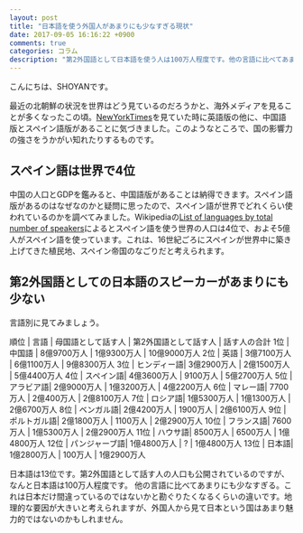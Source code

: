 ```yaml
---
layout: post
title: "日本語を使う外国人があまりにも少なすぎる現状"
date: 2017-09-05 16:16:22 +0900
comments: true
categories: コラム
description: "第2外国語として日本語を使う人は100万人程度です。他の言語に比べてあまりにも少なすぎる。これは日本だけ間違っているのではないかと勘ぐりたくなるくらいの違いです。"
---
```


こんにちは、SHOYANです。

最近の北朝鮮の状況を世界はどう見ているのだろうかと、海外メディアを見ることが多くなったこの頃。[NewYorkTimes](https://www.nytimes.com/)を見ていた時に英語版の他に、中国語版とスペイン語版があることに気づきました。このようなところで、国の影響力の強さをうかがい知れたりするものです。

## スペイン語は世界で4位

中国の人口とGDPを鑑みると、中国語版があることは納得できます。スペイン語版があるのはなぜなのかと疑問に思ったので、スペイン語が世界でどれくらい使われているのかを調べてみました。Wikipediaの[List of languages by total number of speakers](https://en.wikipedia.org/wiki/List_of_languages_by_total_number_of_speakers)によるとスペイン語を使う世界の人口は4位で、およそ5億人がスペイン語を使っています。これは、16世紀ごろにスペインが世界中に築き上げてきた植民地、スペイン帝国のなごりだと考えられます。

## 第2外国語としての日本語のスピーカーがあまりにも少ない

言語別に見てみましょう。

順位 | 言語 | 母国語として話す人 | 第2外国語として話す人 | 話す人の合計
1位 | 中国語 | 8億9700万人 | 1億9300万人 | 10億9000万人
2位 | 英語 | 3億7100万人 | 6億1100万人 | 9億8300万人
3位 | ヒンディー語| 3億2900万人 | 2億1500万人 | 5億4400万人
4位 | スペイン語| 4億3600万人 | 9100万人 | 5億2700万人
5位 | アラビア語| 2億9000万人 | 1億3200万人 | 4億2200万人
6位 | マレー語| 7700万人 | 2億400万人 | 2億8100万人
7位 | ロシア語| 1億5300万人 | 1億1300万人 | 2億6700万人
8位 | ベンガル語| 2億4200万人 | 1900万人 | 2億6100万人
9位 | ポルトガル語| 2億1800万人 | 1100万人 | 2億2900万人
10位 | フランス語| 7600万人 | 1億5300万人 | 2億2900万人
11位 | ハウサ語| 8500万人 | 6500万人 | 1億4800万人
12位 | パンジャーブ語| 1億4800万人 | ? | 1億4800万人
13位 | 日本語| 1億2800万人 | 100万人 | 1億2900万人

日本語は13位です。第2外国語として話す人の人口も公開されているのですが、なんと日本語は100万人程度です。
他の言語に比べてあまりにも少なすぎる。これは日本だけ間違っているのではないかと勘ぐりたくなるくらいの違いです。地理的な要因が大きいと考えられますが、外国人から見て日本という国はあまり魅力的ではないのかもしれません。
